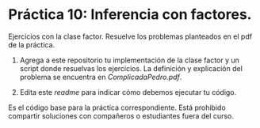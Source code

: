 # Práctica 10: Inferencia con factores.

Ejercicios con la clase factor.
Resuelve los problemas planteados en el pdf de la práctica.

1. Agrega a este repositorio tu implementación de la clase factor y un script donde resuelvas los ejercicios. La definición y explicación del problema se encuentra en *ComplicadaPedro.pdf*.

2. Edita este _readme_ para indicar cómo debemos ejecutar tu código.

Es el código base para la práctica correspondiente. Está prohibido compartir soluciones con
compañeros o estudiantes fuera del curso.